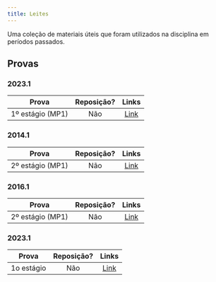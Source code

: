 ```yaml
---
title: Leites
---
```


Uma coleção de materiais úteis que foram utilizados na disciplina em períodos passados.

## Provas

### 2023.1
**Prova** | **Reposição?** | **Links**  |
:---: | :---:| :---: |
1º estágio (MP1) | Não | [Link](https://drive.google.com/drive/folders/1Sj-8GKYvYPI4adnWXdfXVUCxYwcg9RMO?usp=drive_link) |

### 2014.1
**Prova** | **Reposição?** | **Links**  |
:---: | :---:| :---: |
2º estágio (MP1) | Não | [Link](https://drive.google.com/open?id=1cgl_1kbcUgnqAryOr_YS8Ek7E85nysEe) |

### 2016.1
**Prova** | **Reposição?** | **Links**  |
:---: | :---:| :---: |
2º estágio (MP1) | Não | [Link](https://drive.google.com/open?id=1zvB_X6zCef8U_U4J55pezIO1JcF_wCoy) |


 ### 2023.1

 
 | **Prova**      | **Reposição?** |                                         **Links**                                            |
 | :-------:      | :------------: | :----------------------------------------------------------------------------------------:   |
 |   1o estágio   |      Não       | [Link](https://drive.google.com/drive/folders/1e7XVRFOADb4a18_K9sCtm3SLfgQJ-Vgf?usp=sharing) |

